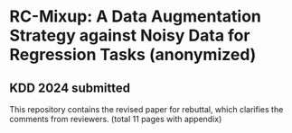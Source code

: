 # RC-Mixup: A Data Augmentation Strategy against Noisy Data for Regression Tasks (anonymized)
## KDD 2024 submitted
This repository contains the revised paper for rebuttal, which clarifies the comments from reviewers. (total 11 pages with appendix)
